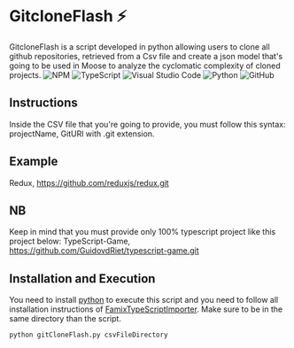# GitcloneFlash ⚡️

GitcloneFlash is a script developed in python allowing users to clone all github repositories, retrieved from a Csv file and create a json model that's going to be used in Moose to analyze the cyclomatic complexity of cloned projects.
![NPM](https://img.shields.io/badge/NPM-%23000000.svg?style=for-the-badge&logo=npm&logoColor=white)
![TypeScript](https://img.shields.io/badge/typescript-%23007ACC.svg?style=for-the-badge&logo=typescript&logoColor=white)
![Visual Studio Code](https://img.shields.io/badge/Visual%20Studio%20Code-0078d7.svg?style=for-the-badge&logo=visual-studio-code&logoColor=white)
![Python](https://img.shields.io/badge/python-3670A0?style=for-the-badge&logo=python&logoColor=ffdd54)
![GitHub](https://img.shields.io/badge/github-%23121011.svg?style=for-the-badge&logo=github&logoColor=white)

## Instructions

Inside the CSV file that you're going to provide, you  must follow this syntax: projectName, GitURl with .git extension.

## Example

Redux, https://github.com/reduxjs/redux.git

## NB
Keep in mind that you must provide only 100% typescript project like this project below:
TypeScript-Game, https://github.com/GuidovdRiet/typescript-game.git

## Installation and Execution

You need to install [python](https://www.python.org/downloads/) to execute this script and you need to follow all installation instructions of [FamixTypeScriptImporter](https://github.com/Arezoo-Nasr/FamixTypeScriptImporter).
Make sure to be in the same directory than the script.

```
python gitCloneFlash.py csvFileDirectory
```
